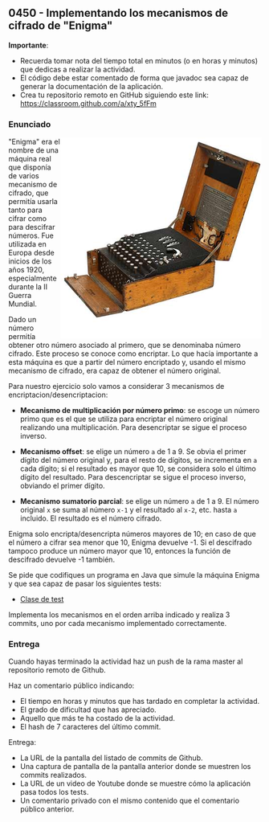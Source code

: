 ## 0450 - Implementando los mecanismos de cifrado de "Enigma"

__Importante__: 

  - Recuerda tomar nota del tiempo total en minutos (o en horas y minutos) que dedicas a realizar la actividad.
  - El código debe estar comentado de forma que javadoc sea capaz de generar la documentación de la aplicación.
  - Crea tu repositorio remoto en GitHub siguiendo este link: https://classroom.github.com/a/xty_5fFm

### Enunciado

<img align="right" src="0450.jpg">

"Enigma" era el nombre de una máquina real que disponía de varios mecanismo de cifrado, que permitía usarla tanto para cifrar como para descifrar números. Fue utilizada en Europa desde inicios de los años 1920, especialmente durante la II Guerra Mundial.

Dado un número permitía obtener otro número asociado al primero, que se denominaba número cifrado. Este proceso se conoce como encriptar. Lo que hacía importante a esta máquina es que a partir del número encriptado y, usando el mismo mecanismo de cifrado, era capaz de obtener el número original.

Para nuestro ejercicio solo vamos a considerar 3 mecanismos de encriptacion/desencriptacion:

* __Mecanismo de multiplicación por número primo__: se escoge un número primo que es el que se utiliza para encriptar el número original realizando una multiplicación. Para desencriptar se sigue el proceso inverso.

* __Mecanismo offset__: se elige un número `a` de 1 a 9. Se obvia el primer dígito del número original y, para el resto de dígitos, se incrementa en `a` cada dígito; si el resultado es mayor que 10, se considera solo el último dígito del resultado. Para descencriptar se sigue el proceso inverso, obviando el primer dígito.

* __Mecanismo sumatorio parcial__: se elige un número `a` de 1 a 9. El número original `x` se suma al número `x-1` y el resultado al `x-2`, etc. hasta `a` incluido. El resultado es el número cifrado.

Enigma solo encripta/desencripta números mayores de 10; en caso de que el número a cifrar sea menor que 10, Enigma devuelve -1. Si el descifrado tampoco produce un número mayor que 10, entonces la función de descifrado devuelve -1 también.

Se pide que codifiques un programa en Java que simule la máquina Enigma y que sea capaz de pasar los siguientes tests:

* [Clase de test](Test0450.java)

Implementa los mecanismos en el orden arriba indicado y realiza 3 commits, uno por cada mecanismo implementado correctamente.


### Entrega

Cuando hayas terminado la actividad haz un push de la rama master al repositorio remoto de Github.

Haz un comentario público indicando:

  - El tiempo en horas y minutos que has tardado en completar la actividad.
  - El grado de dificultad que has apreciado.
  - Aquello que más te ha costado de la actividad.
  - El hash de 7 caracteres del último commit.
  
Entrega:

  - La URL de la pantalla del listado de commits de Github.
  - Una captura de pantalla de la pantalla anterior donde se muestren los commits realizados.
  - La URL de un video de Youtube donde se muestre cómo la aplicación pasa todos los tests.
  - Un comentario privado con el mismo contenido que el comentario público anterior.



